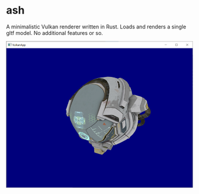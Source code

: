 # ash

A minimalistic Vulkan renderer written in Rust. Loads and renders a single gltf model. No additional features or so.

![ash](ash.png?raw=true "ash")
